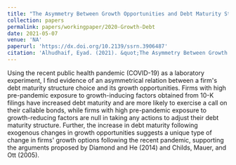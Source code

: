 ```yaml
---
title: "The Asymmetry Between Growth Opportunities and Debt Maturity Structure"
collection: papers
permalink: papers/workingpaper/2020-Growth-Debt
date: 2021-05-07
venue: 'NA'
paperurl: 'https://dx.doi.org/10.2139/ssrn.3906487'
citation: 'Alhudhaif, Eyad. (2021). &quot;The Asymmetry Between Growth Opportunities and Debt Maturity Structure&quot;. <i>Working Paper</i>.'
---
```

Using the recent public health pandemic (COVID-19) as a laboratory experiment, I find evidence of an asymmetrical relation between a firm's debt maturity structure choice and its growth opportunities. Firms with high pre-pandemic exposure to growth-inducing factors obtained from 10-K filings have increased debt maturity and are more likely to exercise a call on their callable bonds, while firms with high pre-pandemic exposure to growth-reducing factors are null in taking any actions to adjust their debt maturity structure. Further, the increase in debt maturity following exogenous changes in growth opportunities suggests a unique type of change in firms' growth options following the recent pandemic, supporting the arguments proposed by Diamond and He (2014) and Childs, Mauer, and Ott (2005).